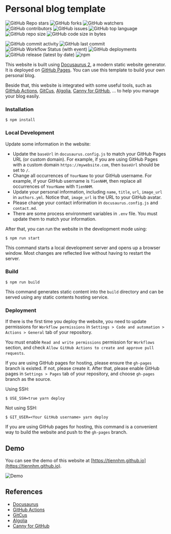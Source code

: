 # Personal blog template

![GitHub Repo stars](https://img.shields.io/github/stars/TienNHM/personal-blog-template)
![GitHub forks](https://img.shields.io/github/forks/TienNHM/personal-blog-template)
![GitHub watchers](https://img.shields.io/github/watchers/TienNHM/personal-blog-template)
![GitHub contributors](https://img.shields.io/github/contributors/TienNHM/personal-blog-template)
![GitHub issues](https://img.shields.io/github/issues/TienNHM/personal-blog-template?color=red)
![GitHub top language](https://img.shields.io/github/languages/top/TienNHM/personal-blog-template?color=cyan)
![GitHub repo size](https://img.shields.io/github/repo-size/TienNHM/personal-blog-template)
![GitHub code size in bytes](https://img.shields.io/github/languages/code-size/TienNHM/personal-blog-template)

![GitHub commit activity](https://img.shields.io/github/commit-activity/m/TienNHM/personal-blog-template?color=g)
![GitHub last commit](https://img.shields.io/github/last-commit/TienNHM/personal-blog-template?color=yellow)
![GitHub Workflow Status (with event)](https://img.shields.io/github/actions/workflow/status/TienNHM/personal-blog-template/deploy.yml)
![GitHub deployments](https://img.shields.io/github/deployments/TienNHM/personal-blog-template/github-pages)
![GitHub release (latest by date)](https://img.shields.io/github/v/release/TienNHM/personal-blog-template)
![npm](https://img.shields.io/npm/v/personal-blog-template)

This website is built using [Docusaurus 2](https://docusaurus.io/), a modern static website generator. It is deployed on [GitHub Pages](https://pages.github.com/). You can use this template to build your own personal blog.

Beside that, this website is integrated with some useful tools, such as [GitHub Actions](https://docs.github.com/en/actions), [GitCus](https://giscus.app/), [Algolia](https://www.algolia.com/), [Canny for GitHub](https://canny.io/integrations/github), ... to help you manage your blog easily.

### Installation

```
$ npm install 
```

### Local Development

Update some information in the website:
- Update the `baseUrl` in `docusaurus.config.js` to match your GitHub Pages URL (or custom domain). For example, if you are using GitHub Pages with a custom domain `https://mywebsite.com`, then `baseUrl` should be set to `/`.
- Change all occurrences of `YourName` to your GitHub username. For example, if your GitHub username is `TienNHM`, then replace all occurrences of `YourName` with `TienNHM`.
- Update your personal information, including `name`, `title`, `url`, `image_url` in `authors.yml`. Notice that, `image_url` is the URL to your GitHub avatar.
- Please change your contact information in `docusaurus.config.js` and `contact.md`.
- There are some process environment variables in `.env` file. You must update them to match your information.

After that, you can run the website in the development mode using:

```
$ npm run start
```

This command starts a local development server and opens up a browser window. Most changes are reflected live without having to restart the server.

### Build

```
$ npm run build
```

This command generates static content into the `build` directory and can be served using any static contents hosting service.

### Deployment

If there is the first time you deploy the website, you need to update permissions for `Workflow permissions` in `Settings > Code and automation > Actions > General` tab of your repository. 

You must enable `Read and write permissions` permission for `Workflows` section, and check `Allow GitHub Actions to create and approve pull requests`.

If you are using GitHub pages for hosting, please ensure the `gh-pages` branch is existed. If not, please create it. After that, please enable GitHub pages in `Settings > Pages` tab of your repository, and choose `gh-pages` branch as the source.

Using SSH:

```
$ USE_SSH=true yarn deploy
```

Not using SSH:

```
$ GIT_USER=<Your GitHub username> yarn deploy
```

If you are using GitHub pages for hosting, this command is a convenient way to build the website and push to the `gh-pages` branch.

## Demo

You can see the demo of this website at [https://tiennhm.github.io](https://tiennhm.github.io).

![Demo](https://v1.screenshot.11ty.dev/https%3A%2F%2Ftiennhm.github.io/opengraph/_123)

## References
- [Docusaurus](https://docusaurus.io/)
- [GitHub Actions](https://docs.github.com/en/actions)
- [GitCus](https://giscus.app/)
- [Algolia](https://www.algolia.com/)
- [Canny for GitHub](https://canny.io/integrations/github)
